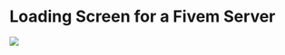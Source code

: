 # Loading Screen for a Fivem Server
<img src="https://user-images.githubusercontent.com/33014935/163376820-106044e1-9034-427e-a173-96cd9a9db207.png"/>
